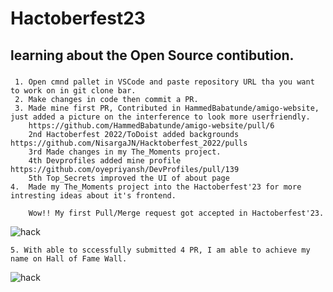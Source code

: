 # Hactoberfest23
## learning about the Open Source contibution.
###
     1. Open cmnd pallet in VSCode and paste repository URL tha you want to work on in git clone bar.
     2. Make changes in code then commit a PR.
     3. Made mine first PR, Contributed in HammedBabatunde/amigo-website, just added a picture on the interference to look more userfriendly.
        https://github.com/HammedBabatunde/amigo-website/pull/6
        2nd Hactoberfest 2022/ToDoist added backgrounds https://github.com/NisargaJN/Hacktoberfest_2022/pulls
        3rd Made changes in my The_Moments project.
        4th Devprofiles added mine profile https://github.com/oyepriyansh/DevProfiles/pull/139
        5th Top_Secrets improved the UI of about page
    4.  Made my The_Moments project into the Hactoberfest'23 for more intresting ideas about it's frontend.
        
        Wow!! My first Pull/Merge request got accepted in Hactoberfest'23. 
 ![hack](https://github.com/gauravtomar7/Hacktoberfest23/assets/116975109/194b55bf-8a63-4eeb-b2cb-ba394cc278c9)

    5. With able to sccessfully submitted 4 PR, I am able to achieve my name on Hall of Fame Wall.
![hack](https://github.com/gauravtomar7/Hacktoberfest23/assets/116975109/f6ed6717-88c7-4007-a305-06e1f42af393)


